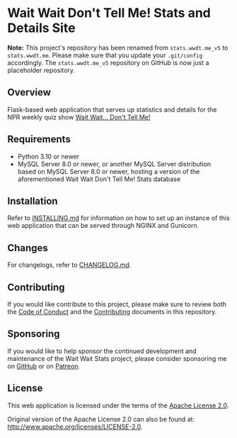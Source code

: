 # Wait Wait Don't Tell Me! Stats and Details Site

**Note:** This project's repository has been renamed from `stats.wwdt.me_v5` to `stats.wwdt.me`. Please make sure that you update your `.git/config` accordingly. The `stats.wwdt.me_v5` repository on GitHub is now just a placeholder repository.

## Overview

Flask-based web application that serves up statistics and details for the NPR weekly quiz show [Wait Wait... Don't Tell Me!](http://waitwait.npr.org)

## Requirements

- Python 3.10 or newer
- MySQL Server 8.0 or newer, or another MySQL Server distribution based on MySQL Server 8.0 or newer, hosting a version of the aforementioned Wait Wait Don't Tell Me! Stats database

## Installation

Refer to [INSTALLING.md](./INSTALLING.md) for information on how to set up an instance of this web application that can be served through NGINX and Gunicorn.

## Changes

For changelogs, refer to [CHANGELOG.md](./CHANGELOG.md).

## Contributing

If you would like contribute to this project, please make sure to review both the [Code of Conduct](./CODE_OF_CONDUCT.md) and the [Contributing](./CONTRIBUTING.md) documents in this repository.

## Sponsoring

If you would like to help sponsor the continued development and maintenance of the Wait Wait Stats project, please consider sponsoring me on [GitHub](https://github.com/sponsors/questionlp) or on [Patreon](https://patreon.com/Linh_Pham).

## License

This web application is licensed under the terms of the [Apache License 2.0](./LICENSE).

Original version of the Apache License 2.0 can also be found at: <http://www.apache.org/licenses/LICENSE-2.0>.
